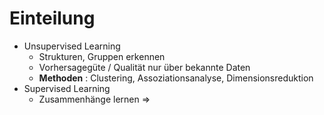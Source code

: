 # Einteilung 
- Unsupervised Learning 
	- Strukturen, Gruppen erkennen 
	- Vorhersagegüte / Qualität nur über bekannte Daten 
	- **Methoden** : Clustering, Assoziationsanalyse, Dimensionsreduktion 
- Supervised Learning 
	- Zusammenhänge lernen $\Rightarrow$ 
